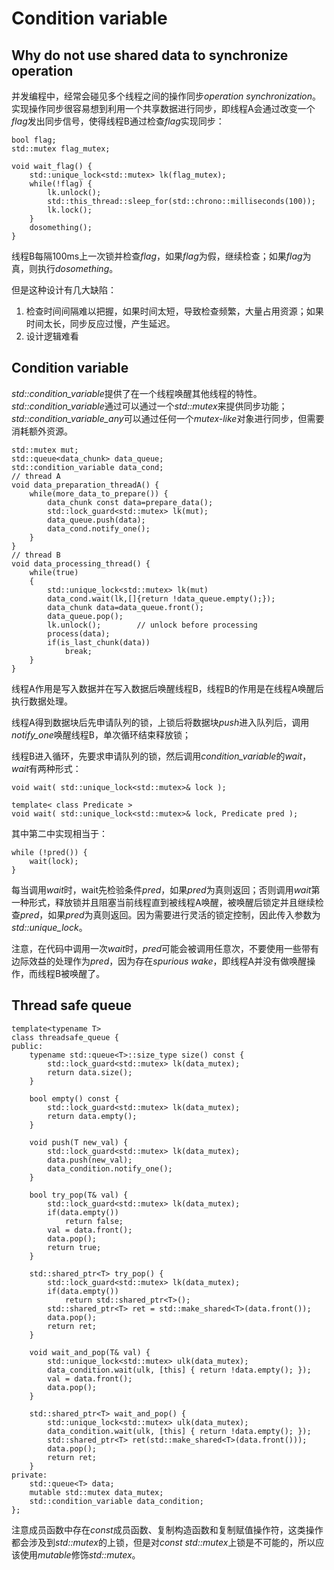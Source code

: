 # Condition variable

## Why do not use shared data to synchronize operation

并发编程中，经常会碰见多个线程之间的操作同步*operation synchronization*。实现操作同步很容易想到利用一个共享数据进行同步，即线程A会通过改变一个*flag*发出同步信号，使得线程B通过检查*flag*实现同步：

    bool flag;
    std::mutex flag_mutex;

    void wait_flag() {
        std::unique_lock<std::mutex> lk(flag_mutex);
        while(!flag) {
            lk.unlock();
            std::this_thread::sleep_for(std::chrono::milliseconds(100));
            lk.lock();
        }
        dosomething();
    }

线程B每隔100ms上一次锁并检查*flag*，如果*flag*为假，继续检查；如果*flag*为真，则执行*dosomething*。

但是这种设计有几大缺陷：

1. 检查时间间隔难以把握，如果时间太短，导致检查频繁，大量占用资源；如果时间太长，同步反应过慢，产生延迟。
2. 设计逻辑难看

## Condition variable

*std::condition_variable*提供了在一个线程唤醒其他线程的特性。*std::condition_variable*通过可以通过一个*std::mutex*来提供同步功能；*std::condition_variable_any*可以通过任何一个*mutex-like*对象进行同步，但需要消耗额外资源。

    std::mutex mut;
    std::queue<data_chunk> data_queue;
    std::condition_variable data_cond;
    // thread A
    void data_preparation_threadA() {
        while(more_data_to_prepare()) {
            data_chunk const data=prepare_data();
            std::lock_guard<std::mutex> lk(mut);
            data_queue.push(data);
            data_cond.notify_one();
        }
    }
    // thread B
    void data_processing_thread() {   
        while(true)
        {
            std::unique_lock<std::mutex> lk(mut) 
            data_cond.wait(lk,[]{return !data_queue.empty();});
            data_chunk data=data_queue.front();
            data_queue.pop();
            lk.unlock();        // unlock before processing
            process(data);
            if(is_last_chunk(data))
                break;
        }
    }

线程A作用是写入数据并在写入数据后唤醒线程B，线程B的作用是在线程A唤醒后执行数据处理。

线程A得到数据块后先申请队列的锁，上锁后将数据块*push*进入队列后，调用*notify_one*唤醒线程B，单次循环结束释放锁；

线程B进入循环，先要求申请队列的锁，然后调用*condition_variable*的*wait*，*wait*有两种形式：

    void wait( std::unique_lock<std::mutex>& lock );

    template< class Predicate >
    void wait( std::unique_lock<std::mutex>& lock, Predicate pred );

其中第二中实现相当于：

    while (!pred()) {
        wait(lock);
    }

每当调用*wait*时，wait先检验条件*pred*，如果*pred*为真则返回；否则调用*wait*第一种形式，释放锁并且阻塞当前线程直到被线程A唤醒，被唤醒后锁定并且继续检查*pred*，如果*pred*为真则返回。因为需要进行灵活的锁定控制，因此传入参数为*std::unique_lock*。

注意，在代码中调用一次*wait*时，*pred*可能会被调用任意次，不要使用一些带有边际效益的处理作为*pred*，因为存在*spurious wake*，即线程A并没有做唤醒操作，而线程B被唤醒了。

## Thread safe queue

    template<typename T>
    class threadsafe_queue {
    public:
        typename std::queue<T>::size_type size() const {
            std::lock_guard<std::mutex> lk(data_mutex);
            return data.size();
        }

        bool empty() const {
            std::lock_guard<std::mutex> lk(data_mutex);
            return data.empty();
        }

        void push(T new_val) {
            std::lock_guard<std::mutex> lk(data_mutex);
            data.push(new_val);
            data_condition.notify_one();
        }

        bool try_pop(T& val) {
            std::lock_guard<std::mutex> lk(data_mutex);
            if(data.empty())
                return false;
            val = data.front();
            data.pop();
            return true;
        }

        std::shared_ptr<T> try_pop() {
            std::lock_guard<std::mutex> lk(data_mutex);
            if(data.empty())
                return std::shared_ptr<T>();
            std::shared_ptr<T> ret = std::make_shared<T>(data.front());
            data.pop();
            return ret;
        }

        void wait_and_pop(T& val) {
            std::unique_lock<std::mutex> ulk(data_mutex);
            data_condition.wait(ulk, [this] { return !data.empty(); });
            val = data.front();
            data.pop();
        }

        std::shared_ptr<T> wait_and_pop() {
            std::unique_lock<std::mutex> ulk(data_mutex);
            data_condition.wait(ulk, [this] { return !data.empty(); });
            std::shared_ptr<T> ret(std::make_shared<T>(data.front()));
            data.pop();
            return ret;
        }
    private:
        std::queue<T> data;
        mutable std::mutex data_mutex;
        std::condition_variable data_condition;
    };

注意成员函数中存在*const*成员函数、复制构造函数和复制赋值操作符，这类操作都会涉及到*std::mutex*的上锁，但是对*const std::mutex*上锁是不可能的，所以应该使用*mutable*修饰*std::mutex*。

